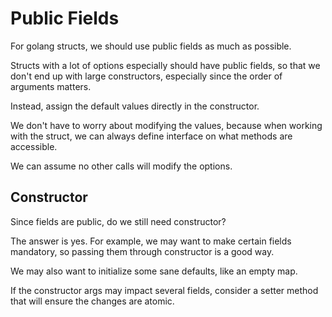 # Public Fields

For golang structs, we should use public fields as much as possible.

Structs with a lot of options especially should have public fields, so that we don't end up with large constructors, especially since the order of arguments matters.

Instead, assign the default values directly in the constructor.

We don't have to worry about modifying the values, because when working with the struct, we can always define interface on what methods are accessible.

We can assume no other calls will modify the options.

## Constructor 

Since fields are public, do we still need constructor?

The answer is yes. For example, we may want to make certain fields mandatory, so passing them through constructor is a good way.

We may also want to initialize some sane defaults, like an empty map.

If the constructor args may impact several fields, consider a setter method that will ensure the changes are atomic.
